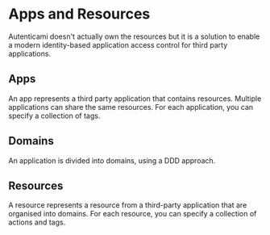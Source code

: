 # Apps and Resources

Autenticami doesn't actually own the resources but it is a solution to enable a modern identity-based application access control for third party applications.

## Apps

An app represents a third party application that contains resources. Multiple applications can share the same resources.
For each application, you can specify a collection of tags.

## Domains

An application is divided into domains, using a DDD approach.


## Resources

A resource represents a resource from a third-party application that are organised into domains.
For each resource, you can specify a collection of actions and tags.
